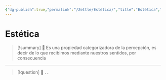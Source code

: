 ```yaml
---
{"dg-publish":true,"permalink":"/Zettle/Estética/","title":"Estética","updated":"2023-11-20T19:24:06.542-05:00"}
---
```



# Estética

> [!summary] 🧠
> Es una propiedad categorizadora de la percepción, es decir de lo que recibimos mediante nuestros sentidos, por consecuencia 

- - - 
> [!question] 🔗
> .
> .
